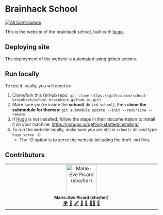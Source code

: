 # Brainhack School
<!-- ALL-CONTRIBUTORS-BADGE:START - Do not remove or modify this section -->
[![All Contributors](https://img.shields.io/badge/all_contributors-1-orange.svg?style=flat-square)](#contributors-)
<!-- ALL-CONTRIBUTORS-BADGE:END -->
This is the website of the brainhack school, built with [hugo](https://gohugo.io/). 

## Deploying site
The deployment of the website is automated using github actions. 

## Run locally 
To test it locally, you will need to:
1. Clone/fork this GitHub repo: `git clone https://github.com/school-brainhack/school-brainhack.github.io.gitt`
1. Make sure you're inside the **school/** dir (`cd school`), then **clone the submodule for themes:** `git submodule update --init --recursive --remote`
1. If [Hugo](https://gohugo.io/) is not installed, follow the steps in their documentation to install it on your machine: https://gohugo.io/getting-started/installing/
1. To run the website locally, make sure you are still in `school/` dir and type `hugo serve -D`.
   - The -D option is to serve the website including the draft .md files.
   

## Contributors

<!-- ALL-CONTRIBUTORS-LIST:START - Do not remove or modify this section -->
<!-- prettier-ignore-start -->
<!-- markdownlint-disable -->
<table>
  <tbody>
    <tr>
      <td align="center" valign="top" width="14.28%"><a href="https://github.com/me-pic"><img src="https://avatars.githubusercontent.com/u/77584086?v=4?s=100" width="100px;" alt="Marie-Eve Picard (she/her)"/><br /><sub><b>Marie-Eve Picard (she/her)</b></sub></a><br /><a href="#translation-me-pic" title="Translation">🌍</a> <a href="https://github.com/school-brainhack/school-brainhack.github.io/issues?q=author%3Ame-pic" title="Bug reports">🐛</a> <a href="#content-me-pic" title="Content">🖋</a> <a href="https://github.com/school-brainhack/school-brainhack.github.io/commits?author=me-pic" title="Documentation">📖</a> <a href="#maintenance-me-pic" title="Maintenance">🚧</a> <a href="#mentoring-me-pic" title="Mentoring">🧑‍🏫</a> <a href="https://github.com/school-brainhack/school-brainhack.github.io/pulls?q=is%3Apr+reviewed-by%3Ame-pic" title="Reviewed Pull Requests">👀</a></td>
    </tr>
  </tbody>
</table>

<!-- markdownlint-restore -->
<!-- prettier-ignore-end -->

<!-- ALL-CONTRIBUTORS-LIST:END -->
<!-- prettier-ignore-start -->
<!-- markdownlint-disable -->

<!-- markdownlint-restore -->
<!-- prettier-ignore-end -->

<!-- ALL-CONTRIBUTORS-LIST:END -->
